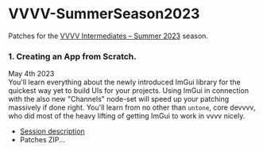 # VVVV-SummerSeason2023

Patches for the [VVVV Intermediates – Summer 2023](https://thenodeinstitute.org/vvvv-intermediates-summer-2023/) season.

### 1. Creating an App from Scratch.
May 4th 2023  
You'll learn everything about the newly introduced ImGui library for the quickest way yet to build UIs for your projects. 
Using ImGui in connection with the also new "Channels" node-set will speed up your patching massively if done right. 
You'll learn from no other than `untone`, core devvvv, who did most of the heavy lifting of getting ImGui to work in vvvv nicely.

- [Session description](https://thenodeinstitute.org/courses/ss23-vvvv-creating-an-app-from-scratch/)
- Patches ZIP...


